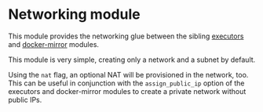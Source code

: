 # Networking module

This module provides the networking glue between the sibling [executors](https://registry.terraform.io/modules/sourcegraph/executors/aws/5.8.0/submodules/executors) and [docker-mirror](https://registry.terraform.io/modules/sourcegraph/executors/aws/5.8.0/submodules/docker-mirror) modules.

This module is very simple, creating only a network and a subnet by default.

Using the `nat` flag, an optional NAT will be provisioned in the network, too. This can be useful in conjunction with the `assign_public_ip` option of the executors and docker-mirror modules to create a private network without public IPs.
